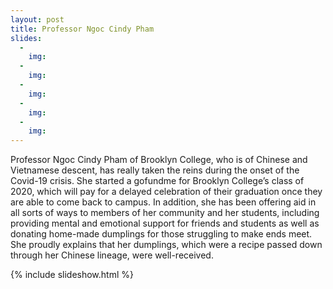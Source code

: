 ```yaml
---
layout: post
title: Professor Ngoc Cindy Pham 
slides:
  -
    img:  
  -
    img:  
  -
    img:  
  -
    img: 
  -
    img: 
---
```


Professor Ngoc Cindy Pham of Brooklyn College, who is of Chinese and Vietnamese descent, has really taken the reins during the onset of the Covid-19 crisis. She started a gofundme for Brooklyn College’s class of 2020, which will pay for a delayed celebration of their graduation once they are able to come back to campus. In addition, she has been offering aid in all sorts of ways to members of her community and her students, including providing mental and emotional support for friends and students as well as donating home-made dumplings for those struggling to make ends meet. She proudly explains that her dumplings, which were a recipe passed down  through her Chinese lineage, were well-received. 

{% include slideshow.html %}
